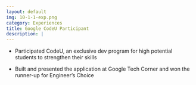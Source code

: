 ```yaml
---
layout: default
img: 10-1-1-exp.png
category: Experiences
title: Google CodeU Participant
description: |
---
```

* Participated CodeU, an exclusive dev program for high potential students to strengthen their skills


* Built and presented the application at Google Tech Corner and won the runner-up for Engineer’s Choice
